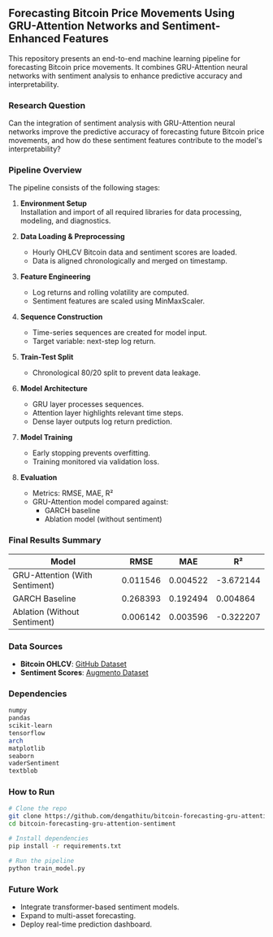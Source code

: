 ## Forecasting Bitcoin Price Movements Using GRU-Attention Networks and Sentiment-Enhanced Features

This repository presents an end-to-end machine learning pipeline for forecasting Bitcoin price movements. It combines GRU-Attention neural networks with sentiment analysis to enhance predictive accuracy and interpretability.

### Research Question

Can the integration of sentiment analysis with GRU-Attention neural networks improve the predictive accuracy of forecasting future Bitcoin price movements, and how do these sentiment features contribute to the model's interpretability?

### Pipeline Overview

The pipeline consists of the following stages:

1. **Environment Setup**  
   Installation and import of all required libraries for data processing, modeling, and diagnostics.

2. **Data Loading & Preprocessing**  
   - Hourly OHLCV Bitcoin data and sentiment scores are loaded.
   - Data is aligned chronologically and merged on timestamp.

3. **Feature Engineering**  
   - Log returns and rolling volatility are computed.
   - Sentiment features are scaled using MinMaxScaler.

4. **Sequence Construction**  
   - Time-series sequences are created for model input.
   - Target variable: next-step log return.

5. **Train-Test Split**  
   - Chronological 80/20 split to prevent data leakage.

6. **Model Architecture**  
   - GRU layer processes sequences.
   - Attention layer highlights relevant time steps.
   - Dense layer outputs log return prediction.

7. **Model Training**  
   - Early stopping prevents overfitting.
   - Training monitored via validation loss.

8. **Evaluation**  
   - Metrics: RMSE, MAE, R²
   - GRU-Attention model compared against:
     - GARCH baseline
     - Ablation model (without sentiment)

### Final Results Summary

| Model                              | RMSE      | MAE       | R²         |
|-----------------------------------|-----------|-----------|------------|
| GRU-Attention (With Sentiment)    | 0.011546  | 0.004522  | -3.672144  |
| GARCH Baseline                    | 0.268393  | 0.192494  | 0.004864   |
| Ablation (Without Sentiment)      | 0.006142  | 0.003596  | -0.322207  |


### Data Sources

- **Bitcoin OHLCV**: [GitHub Dataset](https://github.com/mouadja02/bitcoin-hourly-ohclv-dataset)
- **Sentiment Scores**: [Augmento Dataset](https://www.augmento.ai/download/2317/)

### Dependencies

```bash
numpy
pandas
scikit-learn
tensorflow
arch
matplotlib
seaborn
vaderSentiment
textblob
```

### How to Run

```bash
# Clone the repo
git clone https://github.com/dengathitu/bitcoin-forecasting-gru-attention-sentiment.git
cd bitcoin-forecasting-gru-attention-sentiment

# Install dependencies
pip install -r requirements.txt

# Run the pipeline
python train_model.py
```

### Future Work

- Integrate transformer-based sentiment models.
- Expand to multi-asset forecasting.
- Deploy real-time prediction dashboard.
